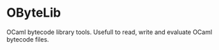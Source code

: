 OByteLib
========

OCaml bytecode library tools.
Usefull to read, write and evaluate OCaml bytecode files.
